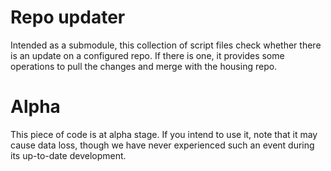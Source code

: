 # Repo updater

Intended as a submodule, this collection of script files check whether there is an update on a configured repo. If there is one, it provides some operations to pull the changes and merge with the housing repo.

# Alpha

This piece of code is at alpha stage. If you intend to use it, note that it may cause data loss, though we have never experienced such an event during its up-to-date development.
